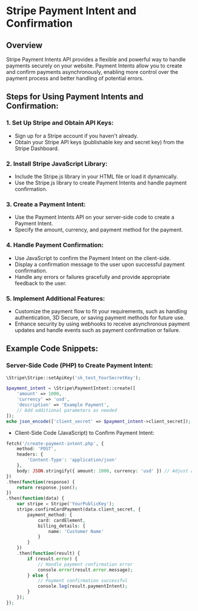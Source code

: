 # Stripe Payment Intent and Confirmation

## Overview

Stripe Payment Intents API provides a flexible and powerful way to handle payments securely on your website. Payment Intents allow you to create and confirm payments asynchronously, enabling more control over the payment process and better handling of potential errors.

## Steps for Using Payment Intents and Confirmation:

### 1. Set Up Stripe and Obtain API Keys:

- Sign up for a Stripe account if you haven't already.
- Obtain your Stripe API keys (publishable key and secret key) from the Stripe Dashboard.

### 2. Install Stripe JavaScript Library:

- Include the Stripe.js library in your HTML file or load it dynamically.
- Use the Stripe.js library to create Payment Intents and handle payment confirmation.

### 3. Create a Payment Intent:

- Use the Payment Intents API on your server-side code to create a Payment Intent.
- Specify the amount, currency, and payment method for the payment.

### 4. Handle Payment Confirmation:

- Use JavaScript to confirm the Payment Intent on the client-side.
- Display a confirmation message to the user upon successful payment confirmation.
- Handle any errors or failures gracefully and provide appropriate feedback to the user.

### 5. Implement Additional Features:

- Customize the payment flow to fit your requirements, such as handling authentication, 3D Secure, or saving payment methods for future use.
- Enhance security by using webhooks to receive asynchronous payment updates and handle events such as payment confirmation or failure.

## Example Code Snippets:

### Server-Side Code (PHP) to Create Payment Intent:

```php
\Stripe\Stripe::setApiKey('sk_test_YourSecretKey');

$payment_intent = \Stripe\PaymentIntent::create([
    'amount' => 1000,
    'currency' => 'usd',
    'description' => 'Example Payment',
    // Add additional parameters as needed
]);
echo json_encode(['client_secret' => $payment_intent->client_secret]);
```
- Client-Side Code (JavaScript) to Confirm Payment Intent:
```php
fetch('/create-payment-intent.php', {
    method: 'POST',
    headers: {
        'Content-Type': 'application/json'
    },
    body: JSON.stringify({ amount: 1000, currency: 'usd' }) // Adjust amount and currency as needed
})
.then(function(response) {
    return response.json();
})
.then(function(data) {
    var stripe = Stripe('YourPublicKey');
    stripe.confirmCardPayment(data.client_secret, {
        payment_method: {
            card: cardElement,
            billing_details: {
                name: 'Customer Name'
            }
        }
    })
    .then(function(result) {
        if (result.error) {
            // Handle payment confirmation error
            console.error(result.error.message);
        } else {
            // Payment confirmation successful
            console.log(result.paymentIntent);
        }
    });
});
```
